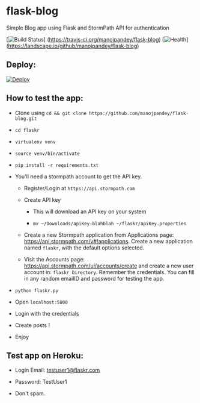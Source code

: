 # flask-blog
Simple Blog app using Flask and StormPath API for authentication


[![Build Status](https://travis-ci.org/manojpandey/flask-blog.svg)]
(https://travis-ci.org/manojpandey/flask-blog)
[![Health](https://landscape.io/github/manojpandey/flask-blog/master/landscape.svg?style=flat)]
(https://landscape.io/github/manojpandey/flask-blog)

## Deploy:

[![Deploy](https://www.herokucdn.com/deploy/button.png)](https://heroku.com/deploy)

## How to test the app:

- Clone using `cd && git clone https://github.com/manojpandey/flask-blog.git`

- `cd flaskr`

- `virtualenv venv`

- `source venv/bin/activate`

- `pip install -r requirements.txt`

- You'll need a stormpath account to get the API key.

	- Register/Login at `https://api.stormpath.com`

	- Create API key

		- This will download an API key on your system

		- `mv ~/Downloads/apiKey-blahblah ~/flaskr/apiKey.properties`

	- Create a new Stormpath application from Applications page: https://api.stormpath.com/v#!applications. Create a new application named `flaskr`, with the default options selected.

	- Visit the Accounts page: https://api.stormpath.com/ui/accounts/create and create a new user account in: `flaskr Directory`. Remember the credentials. You can fill in any random emailID and password for testing the app.


- `python flaskr.py`

- Open `localhost:5000`

- Login with the credentials

- Create posts !

- Enjoy

## Test app on Heroku:

- Login Email: testuser1@flaskr.com

- Password: TestUser1

- Don't spam.

